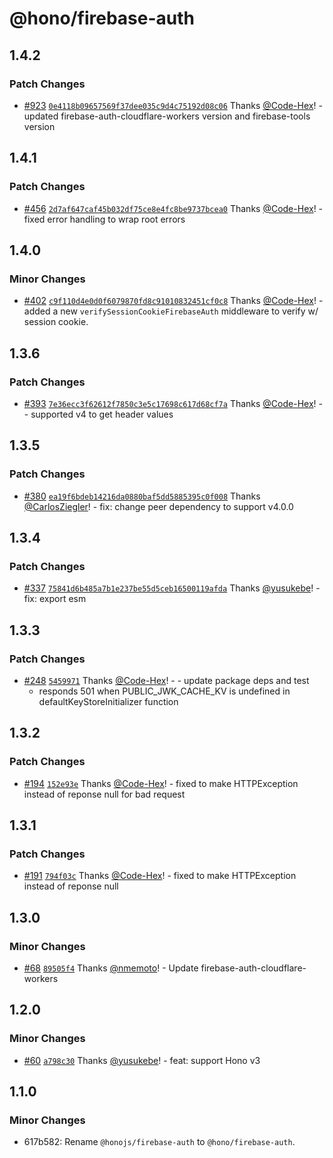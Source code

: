 # @hono/firebase-auth

## 1.4.2

### Patch Changes

- [#923](https://github.com/honojs/middleware/pull/923) [`0e4118b09657569f37dee035c9d4c75192d08c06`](https://github.com/honojs/middleware/commit/0e4118b09657569f37dee035c9d4c75192d08c06) Thanks [@Code-Hex](https://github.com/Code-Hex)! - updated firebase-auth-cloudflare-workers version and firebase-tools version

## 1.4.1

### Patch Changes

- [#456](https://github.com/honojs/middleware/pull/456) [`2d7af647caf45b032df75ce8e4fc8be9737bcea0`](https://github.com/honojs/middleware/commit/2d7af647caf45b032df75ce8e4fc8be9737bcea0) Thanks [@Code-Hex](https://github.com/Code-Hex)! - fixed error handling to wrap root errors

## 1.4.0

### Minor Changes

- [#402](https://github.com/honojs/middleware/pull/402) [`c9f110d4e0d0f6079870fd8c91010832451cf0c8`](https://github.com/honojs/middleware/commit/c9f110d4e0d0f6079870fd8c91010832451cf0c8) Thanks [@Code-Hex](https://github.com/Code-Hex)! - added a new `verifySessionCookieFirebaseAuth` middleware to verify w/ session cookie.

## 1.3.6

### Patch Changes

- [#393](https://github.com/honojs/middleware/pull/393) [`7e36ecc3f62612f7850c3e5c17698c617d68cf7a`](https://github.com/honojs/middleware/commit/7e36ecc3f62612f7850c3e5c17698c617d68cf7a) Thanks [@Code-Hex](https://github.com/Code-Hex)! - - supported v4 to get header values

## 1.3.5

### Patch Changes

- [#380](https://github.com/honojs/middleware/pull/380) [`ea19f6bdeb14216da0880baf5dd5885395c0f008`](https://github.com/honojs/middleware/commit/ea19f6bdeb14216da0880baf5dd5885395c0f008) Thanks [@CarlosZiegler](https://github.com/CarlosZiegler)! - fix: change peer dependency to support v4.0.0

## 1.3.4

### Patch Changes

- [#337](https://github.com/honojs/middleware/pull/337) [`75841d6b485a7b1e237be55d5ceb16500119afda`](https://github.com/honojs/middleware/commit/75841d6b485a7b1e237be55d5ceb16500119afda) Thanks [@yusukebe](https://github.com/yusukebe)! - fix: export esm

## 1.3.3

### Patch Changes

- [#248](https://github.com/honojs/middleware/pull/248) [`5459971`](https://github.com/honojs/middleware/commit/545997181f5ba77991e350ec9a873463082242c3) Thanks [@Code-Hex](https://github.com/Code-Hex)! - - update package deps and test
  - responds 501 when PUBLIC_JWK_CACHE_KV is undefined in defaultKeyStoreInitializer function

## 1.3.2

### Patch Changes

- [#194](https://github.com/honojs/middleware/pull/194) [`152e93e`](https://github.com/honojs/middleware/commit/152e93e5987e14804792acad274594e1828d333a) Thanks [@Code-Hex](https://github.com/Code-Hex)! - fixed to make HTTPException instead of reponse null for bad request

## 1.3.1

### Patch Changes

- [#191](https://github.com/honojs/middleware/pull/191) [`794f03c`](https://github.com/honojs/middleware/commit/794f03c3633abefce1b16fb1f4322d87f2568a8e) Thanks [@Code-Hex](https://github.com/Code-Hex)! - fixed to make HTTPException instead of reponse null

## 1.3.0

### Minor Changes

- [#68](https://github.com/honojs/middleware/pull/68) [`89505f4`](https://github.com/honojs/middleware/commit/89505f4f7577d1a3c706b22dc26e510d16163a63) Thanks [@nmemoto](https://github.com/nmemoto)! - Update firebase-auth-cloudflare-workers

## 1.2.0

### Minor Changes

- [#60](https://github.com/honojs/middleware/pull/60) [`a798c30`](https://github.com/honojs/middleware/commit/a798c307e11cd8d414ee23259fe0c5730dfb8841) Thanks [@yusukebe](https://github.com/yusukebe)! - feat: support Hono v3

## 1.1.0

### Minor Changes

- 617b582: Rename `@honojs/firebase-auth` to `@hono/firebase-auth`.
